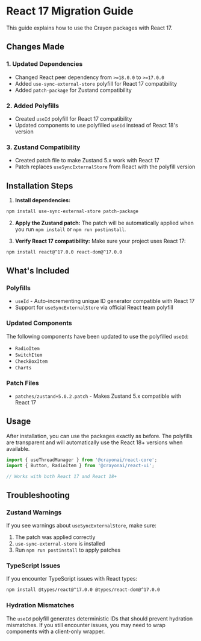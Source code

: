 # React 17 Migration Guide

This guide explains how to use the Crayon packages with React 17.

## Changes Made

### 1. Updated Dependencies
- Changed React peer dependency from `>=18.0.0` to `>=17.0.0`
- Added `use-sync-external-store` polyfill for React 17 compatibility
- Added `patch-package` for Zustand compatibility

### 2. Added Polyfills
- Created `useId` polyfill for React 17 compatibility
- Updated components to use polyfilled `useId` instead of React 18's version

### 3. Zustand Compatibility
- Created patch file to make Zustand 5.x work with React 17
- Patch replaces `useSyncExternalStore` from React with the polyfill version

## Installation Steps

1. **Install dependencies:**
```bash
npm install use-sync-external-store patch-package
```

2. **Apply the Zustand patch:**
The patch will be automatically applied when you run `npm install` or `npm run postinstall`.

3. **Verify React 17 compatibility:**
Make sure your project uses React 17:
```bash
npm install react@^17.0.0 react-dom@^17.0.0
```

## What's Included

### Polyfills
- `useId` - Auto-incrementing unique ID generator compatible with React 17
- Support for `useSyncExternalStore` via official React team polyfill

### Updated Components
The following components have been updated to use the polyfilled `useId`:
- `RadioItem`
- `SwitchItem`
- `CheckBoxItem`
- `Charts`

### Patch Files
- `patches/zustand+5.0.2.patch` - Makes Zustand 5.x compatible with React 17

## Usage

After installation, you can use the packages exactly as before. The polyfills are transparent and will automatically use the React 18+ versions when available.

```typescript
import { useThreadManager } from '@crayonai/react-core';
import { Button, RadioItem } from '@crayonai/react-ui';

// Works with both React 17 and React 18+
```

## Troubleshooting

### Zustand Warnings
If you see warnings about `useSyncExternalStore`, make sure:
1. The patch was applied correctly
2. `use-sync-external-store` is installed
3. Run `npm run postinstall` to apply patches

### TypeScript Issues
If you encounter TypeScript issues with React types:
```bash
npm install @types/react@^17.0.0 @types/react-dom@^17.0.0
```

### Hydration Mismatches
The `useId` polyfill generates deterministic IDs that should prevent hydration mismatches. If you still encounter issues, you may need to wrap components with a client-only wrapper.
